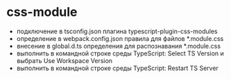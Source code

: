 # css-module
- подключение в tsconfig.json плагина typescript-plugin-css-modules
- определение в webpack.config.json правила для файлов *.module.css
- внесение в global.d.ts определения для распознавания *.module.css
- выполнить в командной строке среды TypeScript: Select TS Version и выбрать Use Workspace Version
- выполнить в командной строке среды TypeScript: Restart TS Server